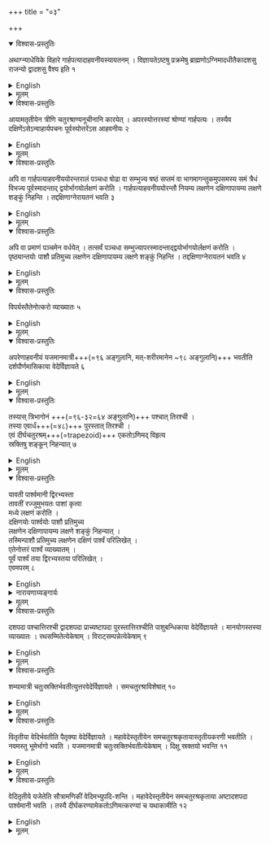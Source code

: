 +++
title = "०३"

+++


<details open><summary>विश्वास-प्रस्तुतिः</summary>

अथाग्न्याधेयिके विहारे गार्हपत्यादाहवनीयस्यायतनम् । विज्ञायतेऽष्टषु प्रक्रमेषु ब्राह्मणोऽग्निमादधीतैकादशसु राजन्यो द्वादशसु वैश्य इति १
</details>

<details><summary>English</summary>

Now, the placement of the ahavaniya from the garhapatya in the arrangement for the laying of sacrificial fires (will be discussed). According to tradition, the Brāhmaṇa has to place this fire ( āhavaniya ) ( at a distance of) 8 prakramas, the prince 11 prakramas and the merchant 12 prakramas (from the gārhapatya towards east).
</details>

<details><summary>मूलम्</summary>

अथाग्न्याधेयिके विहारे गार्हपत्यादाहवनीयस्यायतनम् । विज्ञायतेऽष्टषु प्रक्रमेषु ब्राह्मणोऽग्निमादधीतैकादशसु राजन्यो द्वादशसु वैश्य इति १
</details>


<details open><summary>विश्वास-प्रस्तुतिः</summary>

आयामतृतीयेन त्रीणि चतुरश्राण्यनूचीनानि कारयेत् । अपरस्योत्तरस्यां श्रोण्यां गार्हपत्यः । तस्यैव दक्षिणेंऽसेऽन्वाहार्यपचनः पूर्वस्योत्तरेंऽस आहवनीयः २
</details>

<details><summary>English</summary>

Three squares of side one-third the distance (between the āhavanīya and the gārhapatya) are made so as to be in contact with each other (along the east-west line); the gārhapatya (fire) lies at the north-west and the dakṣiṇāgni (anvāhāryapacana) at the south-east corner of the western square; the north-east corner of the eastern square marks the place of the āhavanīya. 
</details>

<details><summary>मूलम्</summary>

आयामतृतीयेन त्रीणि चतुरश्राण्यनूचीनानि कारयेत् । अपरस्योत्तरस्यां श्रोण्यां गार्हपत्यः । तस्यैव दक्षिणेंऽसेऽन्वाहार्यपचनः पूर्वस्योत्तरेंऽस आहवनीयः २
</details>


<details open><summary>विश्वास-प्रस्तुतिः</summary>

अपि वा गार्हपत्याहवनीययोरन्तरालं पञ्चधा षोढा वा सम्भुज्य षष्ठं सप्तमं वा भागमागन्तुकमुपसमस्य समं त्रैधं विभज्य पूर्वस्मादन्ताद् द्वयोर्भागयोर्लक्षणं करोति । गार्हपत्याहवनीययोरन्तौ नियम्य लक्षणेन दक्षिणापायम्य लक्षणे शङ्कुं निहन्ति । तद्दक्षिणाग्नेरायतनं भवति ३
</details>

<details><summary>English</summary>

Alternatively, the distance between the garhapatya and the āhavanīya is divided into five or six (equal) parts, a sixth or a seventh part is added, the whole (of the cord measuring the original distance plus the added part) is divided into three (equal) parts, and a mark is given at the end of the second part from the eastern extremity. (With two ties) fastened to (poles at) the two ends of (the distance between) the gārhapatya and the āhavanīya, the cord is stretched to the south by the mark and a pole fixed at (the spot reached by) the mark. This is the place of the dakṣiņāgni. 
</details>

<details><summary>मूलम्</summary>

अपि वा गार्हपत्याहवनीययोरन्तरालं पञ्चधा षोढा वा सम्भुज्य षष्ठं सप्तमं वा भागमागन्तुकमुपसमस्य समं त्रैधं विभज्य पूर्वस्मादन्ताद् द्वयोर्भागयोर्लक्षणं करोति । गार्हपत्याहवनीययोरन्तौ नियम्य लक्षणेन दक्षिणापायम्य लक्षणे शङ्कुं निहन्ति । तद्दक्षिणाग्नेरायतनं भवति ३
</details>


<details open><summary>विश्वास-प्रस्तुतिः</summary>

अपि वा प्रमाणं पञ्चमेन वर्धयेत् । तत्सर्वं पञ्चधा सम्भुज्यापरस्मादन्ताद्द्वयोर्भागयोर्लक्षणं करोति । पृष्ठ्यान्तयोः पाशौ प्रतिमुच्य लक्षणेन दक्षिणापायम्य लक्षणे शङ्कुं निहन्ति । तद्दक्षिणाग्नेरायतनं भवति ४
</details>

<details><summary>English</summary>

Or else, the measure (between the āhavanīya and the gārhapatya) is increased by its fifth, the whole of it is divided into five parts, and a mark is given at the end of the second part from the western extremity. With two ties fastened to (poles at) the two ends of the east-west line (representing the distance between the two fires), the cord is stretched to the south by the mark and a a pole fixed at (the spot reached by) the mark. This is the place of the dakṣināgni.
</details>

<details><summary>मूलम्</summary>

अपि वा प्रमाणं पञ्चमेन वर्धयेत् । तत्सर्वं पञ्चधा सम्भुज्यापरस्मादन्ताद्द्वयोर्भागयोर्लक्षणं करोति । पृष्ठ्यान्तयोः पाशौ प्रतिमुच्य लक्षणेन दक्षिणापायम्य लक्षणे शङ्कुं निहन्ति । तद्दक्षिणाग्नेरायतनं भवति ४
</details>


<details open><summary>विश्वास-प्रस्तुतिः</summary>

विपर्यस्तैतेनोत्करो व्याख्यातः ५
</details>

<details><summary>English</summary>

The utkara is explained by doing the opposite (that is, by reversing the cord and stretching it to the north).
</details>

<details><summary>मूलम्</summary>

विपर्यस्तैतेनोत्करो व्याख्यातः ५
</details>


<details open><summary>विश्वास-प्रस्तुतिः</summary>

अपरेणाहवनीयं यजमानमात्री+++(=९६ अङ्गुलानि, मत्-शरीरमानेन \~९८ अङ्गुलानि)+++ भवतीति  
दर्शपौर्णमासिकाया वेदेर्विज्ञायते ६
</details>

<details><summary>English</summary>

To the west of the āhavaniya, as per tradition, is the altar for the new and full moon sacrifice (dārśapaurṇamāsa), measuring 96 aṅgulas (yajamānamātrī) (in the east-west direction).
</details>

<details><summary>मूलम्</summary>

अपरेणाहवनीयं यजमानमात्री भवतीति दर्शपौर्णमासिकाया वेदेर्विज्ञायते ६
</details>


<details open><summary>विश्वास-प्रस्तुतिः</summary>

तस्यास् त्रिभागोनं +++(=९६-३२=६४ अङ्गुलानि)+++ पश्चात् तिरश्ची ।  
तस्या एवार्धं+++(=४८)+++ पुरस्तात् तिरश्ची ।  
एवं दीर्घचतुरश्रम्+++(=trapezoid)+++ एकतोऽणिमद् विहृत्य  
स्रक्तिषु शङ्कून् निहन्यात् ७
</details>

<details><summary>English</summary>

This (measure) less its third (64 aṅgulas) forms the western side (of the altar) and half the measure (48 aṅgulas) the eastern side; after making in this way a rectangle shorter on one side, poles are fixed at the (four) corners.
</details>

<details><summary>मूलम्</summary>

तस्यास् त्रिभागोनं पश्चात् तिरश्ची ।  
तस्या एवार्धं पुरस्तात्तिरश्ची । एवं दीर्घचतुरश्रम् एकतोऽणिमद् विहृत्य स्रक्तिषु शङ्कून् निहन्यात् ७
</details>


<details open><summary>विश्वास-प्रस्तुतिः</summary>

यावती पार्श्वमानी द्विरभ्यस्ता  
तावतीं रज्जुमुभयतः पाशां कृत्वा  
मध्ये लक्षणं करोति ।  
दक्षिणयोः पार्श्वयोः पाशौ प्रतिमुच्य  
लक्षणेन दक्षिणापायम्य लक्षणे शङ्कुं निहन्यात् ।  
तस्मिन्पाशौ प्रतिमुच्य लक्षणेन दक्षिणं पार्श्वं परिलिखेत् ।  
एतेनोत्तरं पार्श्वं व्याख्यातम् ।  
पूर्वं पार्श्वं तया द्विरभ्यस्तया परिलिखेत् ।  
एवमपरम् ८
</details>

<details><summary>English</summary>

A tie is given at each end of a cord twice as long as the side (of the above altar) and a mark at the middle. With two ties fastened to (poles at the two ends of) the southern side, the cord is stretched to the south by the mark and a pole fixed at (the spot reached by) the mark. Fixing the two ties at this (pole), the southern side is circumscribed (with an arc of a circle from end to end) by the mark. Thereby the northern side is explained. The eastern side is circumscribed in the same way by a cord double its length, and likewise the western side.
</details>

<details><summary>नारायणाय्यङ्गार्यः</summary>

{{< figure src="../../images/vedi-nirmANam.png" title="" class="thumbnail">}}

चतुर्भुजाकार ABCD क्षेत्रं = 5376 अङ्गुलानि तत्र अपाकरण क्षेत्रफलं 2032-2041 (अङ्गुलानि) अतः उद्दिष्ट वेदि क्षेत्रं = 3334-3345 अङ्गुलानि नेदीयेन 3339 +++(=sarosNum/2)+++ भवति ।।+++(5)+++
</details>



<details><summary>मूलम्</summary>

यावती पार्श्वमानी द्विरभ्यस्ता  
तावतीं रज्जुमुभयतः पाशां कृत्वा  
मध्ये लक्षणं करोति ।  
दक्षिणयोः पार्श्वयोः पाशौ प्रतिमुच्य  
लक्षणेन दक्षिणापायम्य लक्षणे शङ्कुं निहन्यात् ।  
तस्मिन्पाशौ प्रतिमुच्य लक्षणेन दक्षिणं पार्श्वं परिलिखेत् ।  
एतेनोत्तरं पार्श्वं व्याख्यातम् ।  
पूर्वं पार्श्वं तया द्विरभ्यस्तया परिलिखेत् ।  
एवमपरम् ८
</details>


<details open><summary>विश्वास-प्रस्तुतिः</summary>

दशपदा पश्चात्तिरश्ची द्वादशपदा प्राच्यष्टापदा पुरस्तात्तिरश्चीति पाशुबन्धिकाया वेदेर्विज्ञायते । मानयोगस्तस्या व्याख्यातः । रथसम्मितेत्येकेषाम् । विराट्सम्पन्नेत्येकेषाम् ९
</details>

<details><summary>English</summary>

The tradition has it that the altar for animal sacrifice (pasubandha) has 10 padas on its western side, 12 padas as its east-west line (prācī) and 8 padas on its eastern side; how it is to be measured out has been explained. According to some, the altar is measured with the measures of a chariot (that is, with akṣa (104 aṅgulas) for the western side, iṣā (188 aṅgulas) for the prăci, and yuga (86 aṅgulas) for the eastern side). According to others, the sides are 10 padas each.
</details>

<details><summary>मूलम्</summary>

दशपदा पश्चात्तिरश्ची द्वादशपदा प्राच्यष्टापदा पुरस्तात्तिरश्चीति पाशुबन्धिकाया वेदेर्विज्ञायते । मानयोगस्तस्या व्याख्यातः । रथसम्मितेत्येकेषाम् । विराट्सम्पन्ने-त्येकेषाम् ९
</details>


<details open><summary>विश्वास-प्रस्तुतिः</summary>

शम्यामात्री चतुःस्रक्तिर्भवतीत्युत्तरवेदेर्विज्ञायते । समचतुरश्राविशेषात् १०
</details>

<details><summary>English</summary>

According to tradition, the uttara vedi is four-cornered and measured (on each side) by a śamyā (36 aṅgulas); in the absence of any particular direction, it is a square.
</details>

<details><summary>मूलम्</summary>

शम्यामात्री चतुःस्रक्तिर्भवतीत्युत्तरवेदेर्विज्ञायते । समचतुरश्राविशेषात् १०
</details>


<details open><summary>विश्वास-प्रस्तुतिः</summary>

वितृतीया वेदिर्भवतीति पैतृक्या वेदेर्विज्ञायते । महावेदेस्तृतीयेन समचतुरश्रकृतायास्तृतीयकरणी भवतीति । नवमस्तु भूमेर्भागो भवति । यजमानमात्री चतुःस्रक्तिर्भवतीत्येकेषाम् । दिक्षु स्रक्तयो भवन्ति ११
</details>

<details><summary>English</summary>

According to tradition, the paitṛki vedi (used for performing pitr-rites) is formed with the third part. The third part of the mahāvedi is turned into a square; the side which produces one-third of this square makes that (of the paitṛki vedi). Therefore, it is one-ninth of the area (of the mahāvedi). According to others, its side measures 96 aṅgulas (yajamānamātrī) and it is four-cornered, the corners being pointed to the four cardinal directions.
</details>

<details><summary>मूलम्</summary>

वितृतीया वेदिर्भवतीति पैतृक्या वेदेर्विज्ञायते । महावेदेस्तृतीयेन समचतुरश्रकृतायास्तृतीयकरणी भवतीति । नवमस्तु भूमेर्भागो भवति । यजमानमात्री चतुःस्रक्तिर्भवतीत्येकेषाम् । दिक्षु स्रक्तयो भवन्ति ११
</details>


<details open><summary>विश्वास-प्रस्तुतिः</summary>

वेदितृतीये यजेतेति सौत्रामणिकीं वेदिमभ्युपदि-शन्ति । महावेदेस्तृतीयेन समचतुरश्रकृताया अष्टादशपदा पार्श्वमानी भवति । तस्यै दीर्घकरण्यामेकतोऽणिमत्करण्यां च यथाकामीति १२
</details>

<details><summary>English</summary>

For performing the sautrāmaṇī sacrifice, the altar is advised to have an area one-third of the mahāvedi. If a third part of the mahāvedi is turned into a square its side will be 18 padas. It can also have, if one so desires, a shape in which one side is shorter and the other larger.
</details>

<details><summary>मूलम्</summary>

वेदितृतीये यजेतेति सौत्रामणिकीं वेदिमभ्युपदि-शन्ति । महावेदेस्तृतीयेन समचतुरश्रकृताया अष्टादशपदा पार्श्वमानी भवति । तस्यै दीर्घकरण्यामेकतोऽणिमत्करण्यां च यथाकामीति १२
</details>
